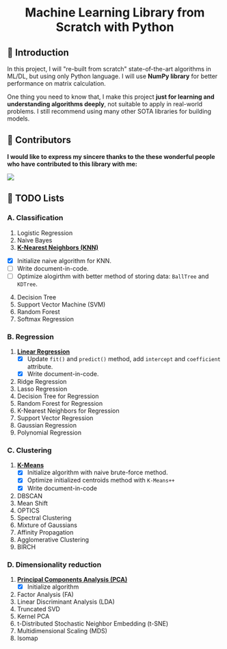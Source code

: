 <h1 align="center"> Machine Learning Library from Scratch with Python</h1>

## 👋 Introduction

In this project, I will "re-built from scratch" state-of-the-art algorithms in ML/DL, but using only Python language. I will use **NumPy library** for better performance on matrix calculation.

One thing you need to know that, I make this project **just for learning and understanding algorithms deeply**, not suitable to apply in real-world problems. I still recommend using many other SOTA libraries for building models.


## 👤 Contributors
**I would like to express my sincere thanks to the these wonderful people who have contributed to this library with me:**

<a href="https://github.com/AI-Coffee/mllib-from-scratch/graphs/contributors">
  <img src="https://contrib.rocks/image?repo=AI-Coffee/mllib-from-scratch" />
</a>


## 📝 TODO Lists

### A. Classification
1. Logistic Regression
2. Naive Bayes
3. [**K-Nearest Neighbors (KNN)**](classification/KNN.py)
  - [x] Initialize naive algorithm for KNN.
  - [ ] Write document-in-code.
  - [ ] Optimize alogirthm with better method of storing data: `BallTree` and  `KDTree`.
4. Decision Tree
5. Support Vector Machine (SVM)
6. Random Forest
7. Softmax Regression

### B. Regression
1. [**Linear Regression**](regression/LinearRegression.py)
      - [x] Update `fit()` and `predict()` method, add `intercept` and `coefficient` attribute.
      - [x] Write document-in-code.
2. Ridge Regression
3. Lasso Regression
4. Decision Tree for Regression
5. Random Forest for Regression
6. K-Nearest Neighbors for Regression
7. Support Vector Regression
8. Gaussian Regression
9. Polynomial Regression

### C. Clustering
1. [**K-Means**](cluster/KMeans.py)
    - [x] Initialize algorithm with naive brute-force method.
    - [x] Optimize initialized centroids method with `K-Means++`
    - [x] Write document-in-code
2. DBSCAN
3. Mean Shift
4. OPTICS
5. Spectral Clustering
6. Mixture of Gaussians
7. Affinity Propagation
8. Agglomerative Clustering
9. BIRCH

### D. Dimensionality reduction
1. [**Principal Components Analysis (PCA)**](decomposition/PCA.py)
    - [x] Initialize algorithm
2. Factor Analysis (FA)
3. Linear Discriminant Analysis (LDA)
4. Truncated SVD
5. Kernel PCA
6. t-Distributed Stochastic Neighbor Embedding (t-SNE)
7. Multidimensional Scaling (MDS)
8. Isomap

